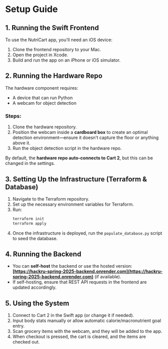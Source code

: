 # **Setup Guide**

## **1. Running the Swift Frontend**  
To use the NutriCart app, you'll need an iOS device:  
1. Clone the frontend repository to your Mac.  
2. Open the project in Xcode.  
3. Build and run the app on an iPhone or iOS simulator.  

## **2. Running the Hardware Repo**  
The hardware component requires:  
- A device that can run Python  
- A webcam for object detection  

### **Steps:**  
1. Clone the hardware repository.  
2. Position the webcam inside a **cardboard box** to create an optimal detection environment—ensure it doesn’t capture the floor or anything above it.  
3. Run the object detection script in the hardware repo.  

By default, the **hardware repo auto-connects to Cart 2**, but this can be changed in the settings.  

## **3. Setting Up the Infrastructure (Terraform & Database)**  
1. Navigate to the Terraform repository.  
2. Set up the necessary environment variables for Terraform.  
3. Run:  
   ```sh
   terraform init
   terraform apply
   ```
4. Once the infrastructure is deployed, run the `populate_database.py` script to seed the database.  

## **4. Running the Backend**  
- You can **self-host** the backend or use the hosted version:  
  **[https://hackru-spring-2025-backend.onrender.com](https://hackru-spring-2025-backend.onrender.com)** (if available).  
- If self-hosting, ensure that REST API requests in the frontend are updated accordingly.  

## **5. Using the System**  
1. Connect to Cart 2 in the Swift app (or change it if needed).  
2. Input body stats manually or allow automatic calorie/macronutrient goal entry.  
3. Scan grocery items with the webcam, and they will be added to the app.  
4. When checkout is pressed, the cart is cleared, and the items are checked out.  
